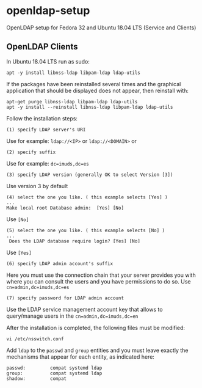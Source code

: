 # openldap-setup
OpenLDAP setup for Fedora 32 and Ubuntu 18.04 LTS (Service and Clients)

## OpenLDAP Clients

In Ubuntu 18.04 LTS run as sudo:

```
apt -y install libnss-ldap libpam-ldap ldap-utils 
```

If the packages have been reinstalled several times and the graphical application that should be displayed does not appear, then reinstall with: 

```
apt-get purge libnss-ldap libpam-ldap ldap-utils
apt -y install --reinstall libnss-ldap libpam-ldap ldap-utils
```

Follow the installation steps: 

```
(1) specify LDAP server's URI
```

Use for example: ``ldap://<IP>`` or ``ldap://<DOMAIN>`` or 

```
(2) specify suffix
```

Use for example: ``dc=imuds,dc=es``


```
(3) specify LDAP version (generally OK to select Version [3])
```

Use version 3 by default

```
(4) select the one you like. ( this example selects [Yes] )
...
Make local root Database admin:  [Yes] [No]
```

Use ``[No]``


```
(5) select the one you like. ( this example selects [No] )
...
 Does the LDAP database require login? [Yes] [No]
```

Use ``[Yes]``


```
(6) specify LDAP admin account's suffix
```
Here you must use the connection chain that your server provides you with where you can consult the users and you have permissions to do so. Use ``cn=admin,dc=imuds,dc=es``


```
(7) specify password for LDAP admin account
```

Use the LDAP service management account key that allows to query/manage users in the ``cn=admin,dc=imuds,dc=en``

After the installation is completed, the following files must be modified:

```
vi /etc/nsswitch.conf 
```

Add ``ldap`` to the ``passwd`` and ``group`` entities and you must leave exactly the mechanisms that appear for each entity,  as indicated here:
```
passwd:         compat systemd ldap
group:          compat systemd ldap
shadow:         compat
```





